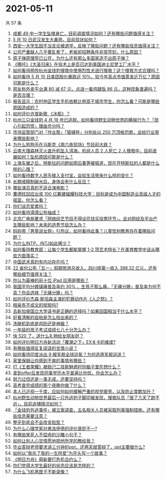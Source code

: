 # 2021-05-11

共 57 条

<!-- BEGIN -->
<!-- 最后更新时间 Tue May 11 2021 01:32:08 GMT+0800 (China Standard Time) -->

1. [成都 49
   中一学生坠楼身亡，目前调查情况如何？还有哪些问题值得关注？](https://www.zhihu.com/question/458690995)
2. [5 月 10 日武汉发生大暴雨，目前现状如何？](https://www.zhihu.com/question/458694221)
3. [西安一大学生因不当言论被退学，反映了哪些问题？还有哪些信息值得关注？](https://www.zhihu.com/question/458572630)
4. [公司严重缺人几乎要乱套了，老板却招聘条件非常苛刻，什么原因？](https://www.zhihu.com/question/458077938)
5. [原子弹原理早已公开，为什么还有那么多国家造不出原子弹？](https://www.zhihu.com/question/435554563)
6. [《哪吒》《大圣归来》在技术上是否已达到美国迪士尼梦工厂水平？](https://www.zhihu.com/question/389058916)
7. [如何看待网传杭州金钱豹搜救中使用烈性犬进行搜救？这个搜救方式合理吗？](https://www.zhihu.com/question/458486742)
8. [如何看待 5 月 10 日美团股价暴跌近
   10%，较今年高点市值蒸发近万亿？原因可能是什么？](https://www.zhihu.com/question/458673613)
9. [网友称外卖平台满 80 减 67 元，点进一看鸡腿饭 86
   元，这种现象普遍吗？是否合理？](https://www.zhihu.com/question/458657073)
10. [报告显示：农村地区学生手机依赖比例高于城市学生，你怎么看？可能是哪些原因造成的？](https://www.zhihu.com/question/458628261)
11. [如何评价许嵩新歌 《冰柜》？](https://www.zhihu.com/question/458749554)
12. [杭州三只金钱豹 4 月 19
    号已逃脱，如何看待野生动物世界的瞒报行为？「担心引起恐慌」理由充分吗？](https://www.zhihu.com/question/458565862)
13. [市场监管部门对「作业帮」「猿辅导」分别处以 250
    万顶格罚款，会给行业带来哪些影响？](https://www.zhihu.com/question/458641505)
14. [为什么狗狗币在马斯克《周六夜现场》节目前大跌？](https://www.zhihu.com/question/458505263)
15. [云南大理森林灭火直升机坠入洱海，机组人员 2 人死亡 2
    人搜救中，目前进展如何？坠机原因可能是什么？](https://www.zhihu.com/question/458664094)
16. [上海车展之后，特斯拉的问题如雨后春笋被报道，现在开特斯拉的人都是什么样的心理？](https://www.zhihu.com/question/458585086)
17. [如何看待数字人民币接入支付宝，会给生活带来什么样的变化？](https://www.zhihu.com/question/458629505)
18. [长期戒精制碳水后，身体会有什么反应？](https://www.zhihu.com/question/368157736)
19. [哪些演员真的不适合演电影？](https://www.zhihu.com/question/451042144)
20. [曹德旺回应出资 100
    亿筹建福耀科技大学：目标是成为中国制造业高级人才的摇篮，你怎么看？](https://www.zhihu.com/question/458657914)
21. [你们谈恋爱累吗？](https://www.zhihu.com/question/399471584)
22. [如何看待滴滴公布抽成？](https://www.zhihu.com/question/458266748)
23. [北京广电局要求「网络综艺节目不得设花钱买投票环节」，会对网综及平台产生哪些影响？未来的选秀节目怎么办？](https://www.zhihu.com/question/458698135)
24. [妈妈带「男童进女厕」引热议，如何看待此事？儿童性别教育存在着哪些问题？](https://www.zhihu.com/question/458384181)
25. [为什么INTP、INTJ如此稀少？](https://www.zhihu.com/question/357147669)
26. [如何看待教育部：让每个学生都能掌握 1-2
    项艺术特长？在美育教学中该从哪些方面落实？](https://www.zhihu.com/question/458077269)
27. [中国武术真的有内功存在吗？](https://www.zhihu.com/question/29086555)
28. [22 省份公布「五一」假期旅游总收入，四川排第一收入 388.32
    亿元，还有哪些细节值得关注？](https://www.zhihu.com/question/458345276)
29. [你认为最棒的前十位 iPad 应用是哪些？](https://www.zhihu.com/question/34453138)
30. [我国平均分娩镇痛普及率约 30%
    ，生孩子那么痛，「无痛分娩」普及率为何不高？你会选择「无痛分娩」吗？](https://www.zhihu.com/question/458562621)
31. [如何评价杰森·斯坦森主演的犯罪动作片《人之怒》？](https://www.zhihu.com/question/457101926)
32. [相亲有不成文的规矩吗?](https://www.zhihu.com/question/453068049)
33. [去新加坡国立大学读书是正确的选择吗？如果回国相当于什么水平？](https://www.zhihu.com/question/415399401)
34. [好看清晰的自拍是怎么拍出来的？](https://www.zhihu.com/question/267598322)
35. [洗碗机到底是鸡肋还是神器？](https://www.zhihu.com/question/336267047)
36. [一年级的孩子考试成绩七八十分怎么办？](https://www.zhihu.com/question/423393543)
37. [快 520 了，送什么礼物给女朋友好？](https://www.zhihu.com/question/323989785)
38. [如何评价明日方舟新活动「覆潮之下」EX关卡的难度?](https://www.zhihu.com/question/458535466)
39. [有哪些值得反复阅读的言情小说？](https://www.zhihu.com/question/356734446)
40. [如何看待印度派出 9 艘军舰全球运氧？为何选用军舰运送？](https://www.zhihu.com/question/458210866)
41. [家里保姆让你感到不爽的事情有哪些？](https://www.zhihu.com/question/20554063)
42. [打《王者荣耀》被妲己二技能魅惑时你脑子里在想什么？](https://www.zhihu.com/question/455738970)
43. [拿到offer后发现同事学历水平普遍比你低，你会怎么办？](https://www.zhihu.com/question/453425750)
44. [努力过但还是一事无成，还要坚持吗？](https://www.zhihu.com/question/458113819)
45. [高考查完成绩的那个夜晚你做了什么？](https://www.zhihu.com/question/455878400)
46. [本人已近视一千度，应如何如何缓解严重的视觉疲劳，以及防止度数加升？](https://www.zhihu.com/question/450542654)
47. [杭州野生动物世界最后一只外逃豹子脚印被发现，搜救队员「饿了几天了跑不远」，目前追捕情况如何？](https://www.zhihu.com/question/458634493)
48. [「金钱豹外逃事件」被立案调查，五名相关人员被采取刑事强制措施，还有哪些信息需要注意？](https://www.zhihu.com/question/458665171)
49. [整牙到底会不会改变脸型？](https://www.zhihu.com/question/29078408)
50. [为什么心理学家对弗洛伊德的评价褒贬不一?](https://www.zhihu.com/question/458001165)
51. [有哪些笑死人不偿命的沙雕小句子？](https://www.zhihu.com/question/446274242)
52. [如何让别人心甘情愿地把他所学的教给我？](https://www.zhihu.com/question/38714506)
53. [毕业答辩老师要求讲三分钟的ppt，还两天就答辩了，ppt主要做什么?](https://www.zhihu.com/question/391921734)
54. [如何以“我杀了我的一生所爱”为开头写一个故事？](https://www.zhihu.com/question/454995390)
55. [《明日方舟》萌新要打危机合约么？](https://www.zhihu.com/question/428838411)
56. [你们觉得大学生最好的状态应该是怎样的？](https://www.zhihu.com/question/446765433)
57. [为什么飞机黑匣子不能录像？](https://www.zhihu.com/question/458343049)

<!-- END -->

